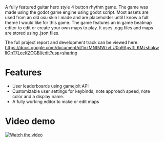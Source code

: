 A fully featured guitar hero style 4 button rhythm game. The game was made using the godot game engine using godot script. Most assets are used from an old osu skin I made and are placeholder until I know a full theme I would like for this game. The game features an in game beatmap editor to edit or create your own maps to play. It uses .ogg files and maps are stored using .json files.

The full project report and development track can be viewed here: https://docs.google.com/document/d/1nzMNtMWzvLU0q9Apvl1LKMzshakwllOnT7LeeKZOGBI/edit?usp=sharing

# Features

- User leaderboards using gamejolt API
- Customizable user settings for keybinds, note approach speed, note color and a display name.
- A fully working editor to make or edit maps

# Video demo
[![Watch the video](https://img.youtube.com/vi/5QG1Gv-T1cs/hqdefault.jpg)](https://youtu.be/5QG1Gv-T1cs)
